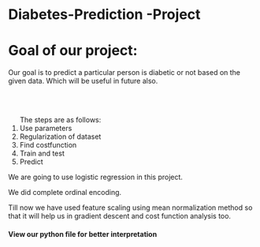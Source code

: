 # Diabetes-Prediction -Project
<h1>Goal of our project:</h1>
<p>Our goal is to predict a particular person is diabetic or not based on the given data.
Which will be useful in future also.</p>
<br><br>
<ol>The steps are as follows:
<li>Use parameters </li>
<li>Regularization of dataset</li>
<li>Find costfunction</li>
<li>Train and test</li>
<li>Predict</li></ol>
<p>We are going to use logistic regression in this project.</p>
<p>We did complete ordinal encoding.</p>
<p>Till now we have used feature scaling using mean normalization method so that it will help us in gradient descent and cost function analysis too.<p>

<h4>View our python file for better interpretation</h4>

